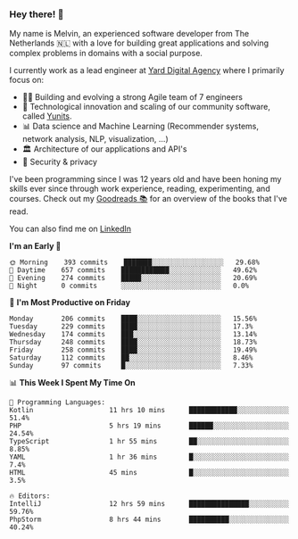 ### Hey there! 👋

My name is Melvin, an experienced software developer from The Netherlands 🇳🇱 with a love for building great applications and solving complex problems in domains with a social purpose. 

I currently work as a lead engineer at [Yard Digital Agency](https://github.com/yardinternet) where I primarily focus on:

* 👏🏼 Building and evolving a strong Agile team of 7 engineers
* 🚀 Technological innovation and scaling of our community software, called [Yunits](https://www.yunits.com/).
* 📊 Data science and Machine Learning (Recommender systems, network analysis, NLP, visualization, ...)
* 🏛 Architecture of our applications and API's
* 🔐 Security & privacy

I've been programming since I was 12 years old and have been honing my skills ever since through work experience, reading, experimenting, and courses.
Check out my [Goodreads 📚](https://goodreads.com/melvinkoopmans) for an overview of the books that I've read. 

You can also find me on [LinkedIn](https://www.linkedin.com/in/melvinkoopmans)

<!--START_SECTION:waka-->
**I'm an Early 🐤** 

```text
🌞 Morning    393 commits    ███████░░░░░░░░░░░░░░░░░░   29.68% 
🌆 Daytime    657 commits    ████████████░░░░░░░░░░░░░   49.62% 
🌃 Evening    274 commits    █████░░░░░░░░░░░░░░░░░░░░   20.69% 
🌙 Night      0 commits      ░░░░░░░░░░░░░░░░░░░░░░░░░   0.0%

```
📅 **I'm Most Productive on Friday** 

```text
Monday       206 commits    ████░░░░░░░░░░░░░░░░░░░░░   15.56% 
Tuesday      229 commits    ████░░░░░░░░░░░░░░░░░░░░░   17.3% 
Wednesday    174 commits    ███░░░░░░░░░░░░░░░░░░░░░░   13.14% 
Thursday     248 commits    ████░░░░░░░░░░░░░░░░░░░░░   18.73% 
Friday       258 commits    ████░░░░░░░░░░░░░░░░░░░░░   19.49% 
Saturday     112 commits    ██░░░░░░░░░░░░░░░░░░░░░░░   8.46% 
Sunday       97 commits     █░░░░░░░░░░░░░░░░░░░░░░░░   7.33%

```


📊 **This Week I Spent My Time On** 

```text
💬 Programming Languages: 
Kotlin                   11 hrs 10 mins      ████████████░░░░░░░░░░░░░   51.4% 
PHP                      5 hrs 19 mins       ██████░░░░░░░░░░░░░░░░░░░   24.54% 
TypeScript               1 hr 55 mins        ██░░░░░░░░░░░░░░░░░░░░░░░   8.85% 
YAML                     1 hr 36 mins        █░░░░░░░░░░░░░░░░░░░░░░░░   7.4% 
HTML                     45 mins             █░░░░░░░░░░░░░░░░░░░░░░░░   3.5%

🔥 Editors: 
IntelliJ                 12 hrs 59 mins      ███████████████░░░░░░░░░░   59.76% 
PhpStorm                 8 hrs 44 mins       ██████████░░░░░░░░░░░░░░░   40.24%

```


<!--END_SECTION:waka-->
